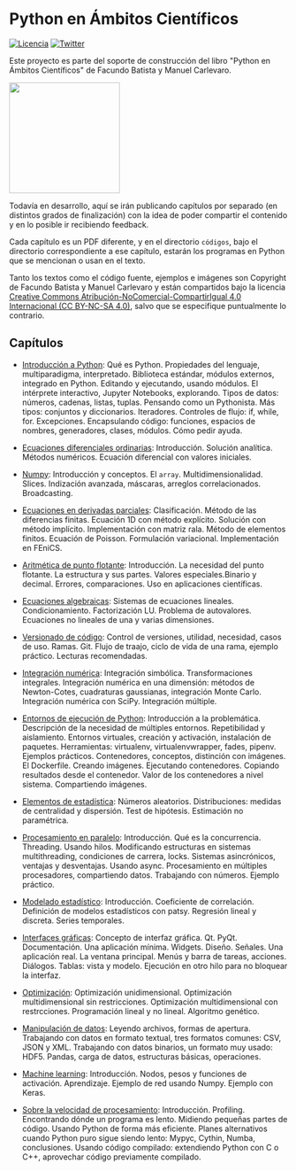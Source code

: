 # Python en Ámbitos Científicos

[![Licencia](https://img.shields.io/badge/License-CC%20BY%20NC%20SA%204.0-blue.svg)](https://creativecommons.org/licenses/by-nc-sa/4.0/deed.es) [![Twitter](https://img.shields.io/twitter/follow/libro_pyciencia.svg?style=social)](https://twitter.com/libro_pyciencia)  

Este proyecto es parte del soporte de construcción del libro "Python en Ámbitos Científicos" de Facundo Batista y Manuel Carlevaro.

<img src="logo.png" width="200">

Todavía en desarrollo, aquí se irán publicando capítulos por separado (en distintos grados de finalización) con la idea de poder compartir el contenido y en lo posible ir recibiendo feedback.

Cada capítulo es un PDF diferente, y en el directorio `códigos`, bajo el directorio correspondiente a ese capítulo, estarán los programas en Python que se mencionan o usan en el texto.

Tanto los textos como el código fuente, ejemplos e imágenes son Copyright de Facundo Batista y Manuel Carlevaro y están compartidos bajo la licencia [Creative Commons Atribución-NoComercial-CompartirIgual 4.0 Internacional (CC BY-NC-SA 4.0)](https://creativecommons.org/licenses/by-nc-sa/4.0/deed.es), salvo que se especifique puntualmente lo contrario.


## Capítulos

- [Introducción a Python](intro.pdf?raw=True): Qué es Python. Propiedades del lenguaje, multiparadigma, interpretado. Biblioteca estándar, módulos externos, integrado en Python. Editando y ejecutando, usando módulos. El intérprete interactivo, Jupyter Notebooks, explorando. Tipos de datos: números, cadenas, listas, tuplas. Pensando como un Pythonista. Más tipos: conjuntos y diccionarios. Iteradores. Controles de flujo: if, while, for. Excepciones. Encapsulando código: funciones, espacios de nombres, generadores, clases, módulos. Cómo pedir ayuda.

- [Ecuaciones diferenciales ordinarias](ecuaciones_ordinarias.pdf?raw=True): Introducción. Solución analítica. Métodos numéricos. Ecuación diferencial con valores iniciales.

- [Numpy](numpy.pdf): Introducción y conceptos. El `array`. Multidimensionalidad. Slices. Indización avanzada, máscaras, arreglos correlacionados. Broadcasting.

- [Ecuaciones en derivadas parciales](ecuaciones_parciales.pdf?raw=True): Clasificación. Método de las diferencias finitas. Ecuación 1D con método explícito. Solución con método implícito. Implementación con matriz rala. Método de elementos finitos. Ecuación de Poisson. Formulación variacional. Implementación en FEniCS.

- [Aritmética de punto flotante](punto_flotante.pdf?raw=True): Introducción. La necesidad del punto flotante. La estructura y sus partes. Valores especiales.Binario y decimal. Errores, comparaciones. Uso en aplicaciones científicas.

- [Ecuaciones algebraicas](ecuaciones_algebraicas.pdf?raw=True): Sistemas de ecuaciones lineales. Condicionamiento. Factorización LU. Problema de autovalores. Ecuaciones no lineales de una y varias dimensiones.

- [Versionado de código](versionado.pdf?raw=True): Control de versiones, utilidad, necesidad, casos de uso. Ramas. Git. Flujo de traajo, ciclo de vida de una rama, ejemplo práctico. Lecturas recomendadas.

- [Integración numérica](integracion.pdf?raw=True): Integración simbólica. Transformaciones integrales. Integración numérica en una dimensión: métodos de Newton-Cotes, cuadraturas gaussianas, integración Monte Carlo. Integración numérica con SciPy. Integración múltiple. 

- [Entornos de ejecución de Python](entornos.pdf?raw=True): Introducción a la problemática. Descripción de la necesidad de múltiples entornos. Repetibilidad y aislamiento. Entornos virtuales, creación y activación, instalación de paquetes. Herramientas: virtualenv, virtualenvwrapper, fades, pipenv. Ejemplos prácticos. Contenedores, conceptos, distinción con imágenes. El Dockerfile. Creando imágenes. Ejecutando contenedores. Copiando resultados desde el contenedor. Valor de los contenedores a nivel sistema. Compartiendo imágenes.

- [Elementos de estadística](estadistica.pdf?raw=True): Números aleatorios. Distribuciones: medidas de centralidad y dispersión. Test de hipótesis. Estimación no paramétrica.

- [Procesamiento en paralelo](proc_paralelo.pdf?raw=True): Introducción. Qué es la concurrencia. Threading. Usando hilos. Modificando estructuras en sistemas multithreading, condiciones de carrera, locks. Sistemas asincrónicos, ventajas y desventajas. Usando async. Procesamiento en múltiples procesadores, compartiendo datos. Trabajando con números. Ejemplo práctico.

- [Modelado estadístico](modelado_estadistico.pdf?raw=True): Introducción. Coeficiente de correlación. Definición de modelos estadísticos con patsy. Regresión lineal y discreta. Series temporales.

- [Interfaces gráficas](guis.pdf?raw=True): Concepto de interfaz gráfica. Qt. PyQt. Documentación. Una aplicación mínima. Widgets. Diseño. Señales. Una aplicación real. La ventana principal. Menús y barra de tareas, acciones. Diálogos. Tablas: vista y modelo. Ejecución en otro hilo para no bloquear la interfaz.

- [Optimización](optimizacion.pdf?raw=True): Optimización unidimensional. Optimización multidimensional sin restricciones. Optimización multidimensional con restrcciones. Programación lineal y no lineal. Algoritmo genético.

- [Manipulación de datos](manipulacion_datos.pdf?raw=True): Leyendo archivos, formas de apertura. Trabajando con datos en formato textual, tres formatos comunes: CSV, JSON y XML. Trabajando con datos binarios, un formato muy usado: HDF5. Pandas, carga de datos, estructuras básicas, operaciones.

- [Machine learning](machine_learning.pdf?raw=True): Introducción. Nodos, pesos y funciones de activación. Aprendizaje. Ejemplo de red usando Numpy. Ejemplo con Keras.

- [Sobre la velocidad de procesamiento](profiling.pdf?raw=True): Introducción. Profiling. Encontrando dónde un programa es lento. Midiendo pequeñas partes de código. Usando Python de forma más eficiente. Planes alternativos cuando Python puro sigue siendo lento: Mypyc, Cythin, Numba, conclusiones. Usando código compilado: extendiendo Python con C o C++, aprovechar código previamente compilado.
